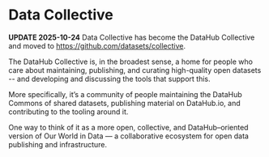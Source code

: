 # Data Collective

**UPDATE 2025-10-24** Data Collective has become the DataHub Collective and moved to https://github.com/datasets/collective.

The DataHub Collective is, in the broadest sense, a home for people who care about maintaining, publishing, and curating high-quality open datasets -- and developing and discussing the tools that support this.

More specifically, it’s a community of people maintaining the DataHub Commons of shared datasets, publishing material on DataHub.io, and contributing to the tooling around it.

One way to think of it as a more open, collective, and DataHub–oriented version of Our World in Data — a collaborative ecosystem for open data publishing and infrastructure.
